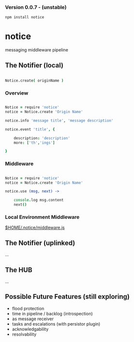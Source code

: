 ### Version 0.0.7 - (unstable)

`npm install notice`


notice
======

messaging middleware pipeline


The Notifier (local)
--------------------

```coffee

Notice.create( originName )

```

### Overview

```coffee

Notice = require 'notice'
notice = Notice.create 'Origin Name'

notice.info 'message title', 'message description'

notice.event 'title', {

    description: 'description'
    more: ['th','ings']

}

```

### Middleware


```coffee

Notice = require 'notice'
notice = Notice.create 'Origin Name'

notice.use (msg, next) -> 

    console.log msg.content
    next()

```


### Local Environment Middleware


[$HOME/.notice/middleware.js](https://github.com/nomilous/notice/blob/master/.notice/middleware.js)



The Notifier (uplinked)
-----------------------

...

The HUB
-------

...


Possible Future Features (still exploring)
------------------------------------------

* flood protection
* time in pipeline / backlog (introspection)
* as message receiver
* tasks and escalations (with persistor plugin)
* acknowledgability
* resolvability

